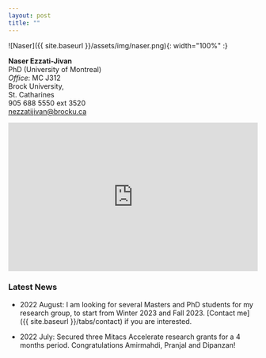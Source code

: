 ```yaml
---
layout: post
title: ""
---
```


![Naser]({{ site.baseurl }}/assets/img/naser.png){: width="100%" :}

**Naser Ezzati-Jivan**\
PhD (University of Montreal)\
*Office*: MC J312\
Brock University,\
St. Catharines\
905 688 5550 ext 3520\
nezzatijivan@brocku.ca

<iframe src="https://www.google.com/maps/embed?pb=!1m18!1m12!1m3!1d2912.2821974015033!2d-79.2481545!3d43.1195977!2m3!1f0!2f0!3f0!3m2!1i1024!2i768!4f13.1!3m3!1m2!1s0x89d34e32c65ca64b%3A0xb37a58fc7fae51e8!2sMackenzie%20Chown%20Complex%2C%20St.%20Catharines%2C%20ON%20L2S%203A1!5e0!3m2!1sen!2sca!4v1660455206827!5m2!1sen!2sca" width="100%" height="300" style="border:0;" allowfullscreen="" loading="lazy" referrerpolicy="no-referrer-when-downgrade"></iframe>

### Latest News

* 2022 August: I am looking for several Masters and PhD students for my research group, to start from Winter 2023 and Fall 2023. 
  [Contact me]({{ site.baseurl }}/tabs/contact) if you are interested.

* 2022 July: Secured three Mitacs Accelerate research grants for a 4 months period. Congratulations Amirmahdi, Pranjal and Dipanzan!
